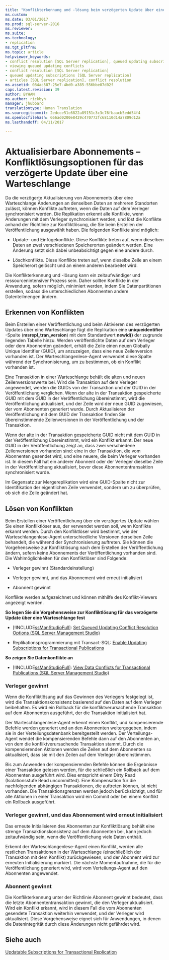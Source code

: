 ```yaml
---
title: "Konflikterkennung und -lösung beim verzögerten Update über eine Warteschlange | Microsoft.Dokumentation"
ms.custom: 
ms.date: 03/01/2017
ms.prod: sql-server-2016
ms.reviewer: 
ms.suite: 
ms.technology:
- replication
ms.tgt_pltfrm: 
ms.topic: article
helpviewer_keywords:
- conflict resolution [SQL Server replication], queued updating subscriptions
- viewing queued updating conflicts
- conflict resolution [SQL Server replication]
- queued updating subscriptions [SQL Server replication]
- articles [SQL Server replication], conflict resolution
ms.assetid: 084ac587-25e7-4bd0-a385-556bbe07d02f
caps.latest.revision: 39
author: BYHAM
ms.author: rickbyh
manager: jhubbard
translationtype: Human Translation
ms.sourcegitcommit: 2edcce51c6822a89151c3c3c76fbaacb5edd54f4
ms.openlocfilehash: 666ad0200e8429c470772fc68110d14a7809d12a
ms.lasthandoff: 04/11/2017

---
```

# <a name="updatable-subscriptions---queued-updating-conflict-resolution"></a>Aktualisierbare Abonnements – Konfliktlösungsoptionen für das verzögerte Update über eine Warteschlange
  Da die verzögerte Aktualisierung von Abonnements über eine Warteschlange Änderungen an denselben Daten an mehreren Standorten zulässt, können Konflikte auftreten, wenn die Daten auf dem Verleger synchronisiert werden. Die Replikation erkennt alle Konflikte, wenn Änderungen mit dem Verleger synchronisiert werden, und löst die Konflikte anhand der Richtlinie zur Konfliktlösung, die Sie beim Erstellen der Veröffentlichung ausgewählt haben. Die folgenden Konflikte sind möglich:  
  
-   Update- und Einfügekonflikte. Diese Konflikte treten auf, wenn dieselben Daten an zwei verschiedenen Speicherorten geändert werden. Eine Änderung setzt sich dabei unbeabsichtigt gegen eine andere durch.  
  
-   Löschkonflikte. Diese Konflikte treten auf, wenn dieselbe Zeile an einem Speicherort gelöscht und an einem anderen bearbeitet wird.  
  
 Die Konflikterkennung und -lösung kann ein zeitaufwändiger und ressourcenintensiver Prozess sein. Daher sollten Konflikte in der Anwendung, sofern möglich, minimiert werden, indem Sie Datenpartitionen erstellen, sodass die unterschiedlichen Abonnenten andere Datenteilmengen ändern.  
  
## <a name="detecting-conflicts"></a>Erkennen von Konflikten  
 Beim Erstellen einer Veröffentlichung und beim Aktivieren des verzögerten Updates über eine Warteschlange fügt die Replikation eine **uniqueidentifier** -Spalte (**msrepl_tran_version**) mit dem Standardwert **newid()** der zugrunde liegenden Tabelle hinzu. Werden veröffentlichte Daten auf dem Verleger oder dem Abonnenten geändert, erhält die Zeile einen neuen Globally Unique Identifier (GUID), um anzuzeigen, dass eine neue Zeilenversion vorhanden ist. Der Warteschlangenlese-Agent verwendet diese Spalte während der Synchronisierung, um zu bestimmen, ob ein Konflikt vorhanden ist.  
  
 Eine Transaktion in einer Warteschlange behält die alten und neuen Zeilenversionswerte bei. Wird die Transaktion auf dem Verleger angewendet, werden die GUIDs von der Transaktion und der GUID in der Veröffentlichung verglichen. Wenn der alte in der Transaktion gespeicherte GUID mit dem GUID in der Veröffentlichung übereinstimmt, wird die Veröffentlichung aktualisiert, und der Zeile wird der neue GUID zugewiesen, der vom Abonnenten generiert wurde. Durch Aktualisieren der Veröffentlichung mit dem GUID der Transaktion finden Sie übereinstimmende Zeilenversionen in der Veröffentlichung und der Transaktion.  
  
 Wenn der alte in der Transaktion gespeicherte GUID nicht mit dem GUID in der Veröffentlichung übereinstimmt, wird ein Konflikt erkannt. Der neue GUID in der Veröffentlichung zeigt an, dass zwei verschiedene Zeilenversionen vorhanden sind: eine in der Transaktion, die vom Abonnenten gesendet wird, und eine neuere, die beim Verleger vorhanden ist. In diesem Fall hat ein anderer Abonnent oder der Verleger dieselbe Zeile in der Veröffentlichung aktualisiert, bevor diese Abonnententransaktion synchronisiert wurde.  
  
 Im Gegensatz zur Mergereplikation wird eine GUID-Spalte nicht zur Identifikation der eigentlichen Zeile verwendet, sondern um zu überprüfen, ob sich die Zeile geändert hat.  
  
## <a name="resolving-conflicts"></a>Lösen von Konflikten  
 Beim Erstellen einer Veröffentlichung über ein verzögertes Update wählen Sie einen Konfliktlöser aus, der verwendet werden soll, wenn Konflikte erkannt werden. Durch den Konfliktlöser wird bestimmt, wie der Warteschlangenlese-Agent unterschiedliche Versionen derselben Zeile behandelt, die während der Synchronisierung auftreten. Sie können die Vorgehensweise zur Konfliktlösung nach dem Erstellen der Veröffentlichung ändern, sofern keine Abonnements der Veröffentlichung vorhanden sind. Die Wahlmöglichkeiten für den Konfliktlöser sind Folgende:  
  
-   Verleger gewinnt (Standardeinstellung)  
  
-   Verleger gewinnt, und das Abonnement wird erneut initialisiert  
  
-   Abonnent gewinnt  
  
 Konflikte werden aufgezeichnet und können mithilfe des Konflikt-Viewers angezeigt werden.  
  
 **So legen Sie die Vorgehensweise zur Konfliktlösung für das verzögerte Update über eine Warteschlange fest**  
  
-   [!INCLUDE[ssManStudioFull](../../../includes/ssmanstudiofull-md.md)]: [Set Queued Updating Conflict Resolution Options &#40;SQL Server Management Studio&#41;](../../../relational-databases/replication/publish/set-queued-updating-conflict-resolution-options-sql-server-management-studio.md)  
  
-   Replikationsprogrammierung mit Transact-SQL: [Enable Updating Subscriptions for Transactional Publications](../../../relational-databases/replication/publish/enable-updating-subscriptions-for-transactional-publications.md)  
  
 **So zeigen Sie Datenkonflikte an**  
  
-   [!INCLUDE[ssManStudioFull](../../../includes/ssmanstudiofull-md.md)]: [View Data Conflicts for Transactional Publications &#40;SQL Server Management Studio&#41;](../../../relational-databases/replication/view-data-conflicts-for-transactional-publications-sql-server-management-studio.md)  
  
### <a name="publisher-wins"></a>Verleger gewinnt  
 Wenn die Konfliktlösung auf das Gewinnen des Verlegers festgelegt ist, wird die Transaktionskonsistenz basierend auf den Daten auf dem Verleger beibehalten. Es wird ein Rollback für die konfliktverursachende Transaktion auf dem Abonnenten ausgeführt, der die Transaktion initialisiert hat.  
  
 Der Warteschlangenlese-Agent erkennt einen Konflikt, und kompensierende Befehle werden generiert und an den Abonnenten weitergegeben, indem sie in der Verteilungsdatenbank bereitgestellt werden. Der Verteilungs-Agent wendet die kompensierenden Befehle dann auf den Abonnenten an, von dem die konfliktverursachende Transaktion stammt. Durch die kompensierenden Aktionen werden die Zeilen auf dem Abonnenten so aktualisiert, dass sie mit den Zeilen auf dem Verleger übereinstimmen.  
  
 Bis zum Anwenden der kompensierenden Befehle können die Ergebnisse einer Transaktion gelesen werden, für die schließlich ein Rollback auf dem Abonnenten ausgeführt wird. Dies entspricht einem Dirty Read (Isolationsstufe Read uncommitted). Eine Kompensation für die nachfolgenden abhängigen Transaktionen, die auftreten können, ist nicht vorhanden. Die Transaktionsgrenzen werden jedoch berücksichtigt, und für alle Aktionen in einer Transaktion wird ein Commit oder bei einem Konflikt ein Rollback ausgeführt.  
  
### <a name="publisher-wins-and-the-subscription-is-reinitialized"></a>Verleger gewinnt, und das Abonnement wird erneut initialisiert  
 Das erneute Initialisieren des Abonnenten zur Konfliktlösung behält eine strenge Transaktionskonsistenz auf dem Abonnenten bei, kann jedoch zeitaufwändig sein, wenn die Veröffentlichung viele Daten enthält.  
  
 Erkennt der Warteschlangenlese-Agent einen Konflikt, werden alle restlichen Transaktionen in der Warteschlange (einschließlich der Transaktion mit dem Konflikt) zurückgewiesen, und der Abonnent wird zur erneuten Initialisierung markiert. Die nächste Momentaufnahme, die für die Veröffentlichung generiert wird, wird vom Verteilungs-Agent auf den Abonnenten angewendet.  
  
### <a name="subscriber-wins"></a>Abonnent gewinnt  
 Die Konflikterkennung unter der Richtlinie Abonnent gewinnt bedeutet, dass die letzte Abonnententransaktion gewinnt, die den Verleger aktualisiert. Wird ein Konflikt erkannt, wird in diesem Fall die vom Abonnenten gesendete Transaktion weiterhin verwendet, und der Verleger wird aktualisiert. Diese Vorgehensweise eignet sich für Anwendungen, in denen die Datenintegrität durch diese Änderungen nicht gefährdet wird.  
  
## <a name="see-also"></a>Siehe auch  
 [Updatable Subscriptions for Transactional Replication](../../../relational-databases/replication/transactional/updatable-subscriptions-for-transactional-replication.md)  
  
  
